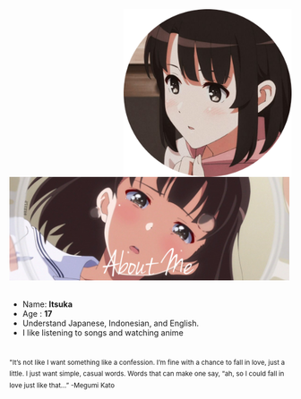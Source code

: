 <div>
<img src="./profile-photo.png" width="300" align="right" />
<br/>
<br/>
<img src="./about-me.png" width="500" />
<br/>
<br/>
  
- Name: **Itsuka**
- Age : **17**
- Understand Japanese, Indonesian, and English.
- I like listening to songs and watching anime

<br/>
<sub> "It’s not like I want something like a confession.
I’m fine with a chance to fall in love, just a little.
I just want simple, casual words. Words that can make one say, “ah, so I could fall in love just like that…” -Megumi Kato </sub>
<br/>
<img scr="./banner.jpeg" width="400" />
<br/>
<br/>
